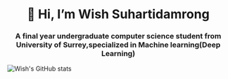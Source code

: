 
<!---
Peterwisu/Peterwisu is a ✨ special ✨ repository because its `README.md` (this file) appears on your GitHub profile.
You can click the Preview link to take a look at your changes.
--->
<h1 align="center">👋 Hi, I’m Wish Suhartidamrong</h1>
<h3 align="center">A final year undergraduate computer science student from University of Surrey,specialized in Machine learning(Deep Learning) </h3>

                     
![Wish's GitHub stats](https://github-readme-stats.vercel.app/api?username=Peterwisu&show_icons=true&theme=onedark)
